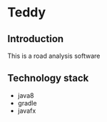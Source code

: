 # Teddy

## Introduction
This is a road analysis software

## Technology stack
* java8
* gradle
* javafx 
